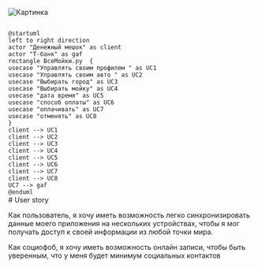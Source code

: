 
![Картинка](https://github.com/user-attachments/assets/4b9b233e-e146-4274-b746-9fae0a6888c2)

<code>
@startuml
left to right direction
actor "Денежный мешок" as client
actor "Т-банк" as gaf
rectangle ВсеМойки.ру  {
usecase "Управлять своим профилем " as UC1
usecase "Управлять своим авто " as UC2
usecase "Выбирать город" as UC3
usecase "Выбирать мойку" as UC4
usecase "дата время" as UC5
usecase "способ оплаты" as UC6
usecase "оплачивать" as UC7
usecase "отменять" as UC8
}
client --> UC1
client --> UC2
client --> UC3
client --> UC4
client --> UC5
client --> UC6
client --> UC7
client --> UC8
UC7 --> gaf
@enduml
</code>
 # User story
<p>
 Как пользователь, я хочу иметь возможность легко синхронизировать данные моего приложения на нескольких устройствах, чтобы я мог получать доступ к своей информации из любой точки мира.

Как социофоб, я хочу иметь возможность онлайн записи, чтобы быть уверенным, что у меня будет минимум социальных контактов

</p>
